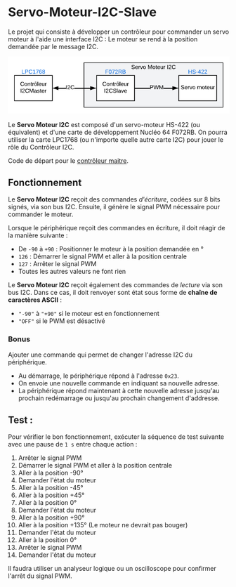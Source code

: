 # Servo-Moteur-I2C-Slave

Le projet qui consiste à développer un contrôleur pour commander un servo moteur à l'aide une interface I2C : Le moteur se rend à la position demandée par le message I2C.

![Schema](./assets/schema.png)

Le **Servo Moteur I2C** est composé d'un servo-moteur HS-422 (ou équivalent) et d'une carte de développement Nucléo 64 F072RB. On pourra utiliser la carte LPC1768 (ou n'importe quelle autre carte I2C) pour jouer le rôle du Contrôleur I2C.

Code de départ pour le [contrôleur maitre](https://github.com/cegep-electronique-programmable/Servo-Moteur-I2C-Master).

## Fonctionnement

Le **Servo Moteur I2C** reçoit des commandes *d'écriture*, codées sur 8 bits signés, via son bus I2C. Ensuite, il génère le signal PWM nécessaire pour commander le moteur.

Lorsque le périphérique reçoit des commandes en écriture, il doit réagir de la manière suivante :

- De `-90` à `+90` : Positionner le moteur à la position demandée en °
- `126` : Démarrer le signal PWM et aller à la position centrale
- `127` : Arrêter le signal PWM
- Toutes les autres valeurs ne font rien

Le **Servo Moteur I2C** reçoit également des commandes de *lecture* via son bus I2C. Dans ce cas, il doit renvoyer sont état sous forme de **chaîne de caractères ASCII** :
- `"-90"` à `"+90"` si le moteur est en fonctionnement
- `"OFF"` si le PWM est désactivé

### Bonus

Ajouter une commande qui permet de changer l'adresse I2C du périphérique.
- Au démarrage, le périphérique répond à l'adresse `0x23`.
- On envoie une nouvelle commande en indiquant sa nouvelle adresse.
- La périphérique répond maintenant à cette nouvelle adresse jusqu'au prochain redémarrage ou jusqu'au prochain changement d'addresse.

## Test :

Pour vérifier le bon fonctionnement, exécuter la séquence de test suivante avec une pause de `1 s` entre chaque action :

1) Arrêter le signal PWM
2) Démarrer le signal PWM et aller à la position centrale
3) Aller à la position -90° 
4) Demander l'état du moteur
5) Aller à la position -45°
6) Aller à la position +45°
7) Aller à la position 0°
8) Demander l'état du moteur
9) Aller à la position +90° 
10) Aller à la position +135° (Le moteur ne devrait pas bouger) 
11) Demander l'état du moteur
12) Aller à la position 0°
13) Arrêter le signal PWM
14) Demander l'état du moteur

Il faudra utiliser un analyseur logique ou un oscilloscope pour confirmer l'arrêt du signal PWM.
